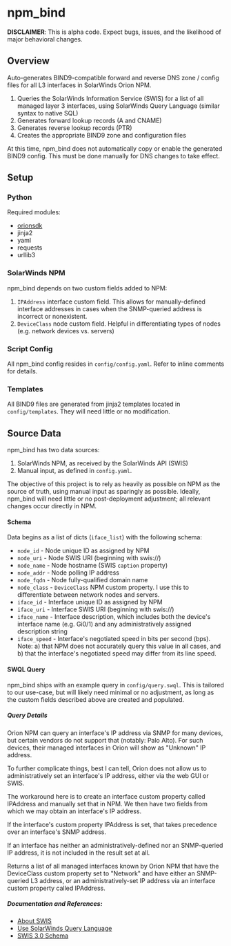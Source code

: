 # npm_bind

**DISCLAIMER**: This is alpha code. Expect bugs, issues, and the likelihood of major behavioral changes.

## Overview

Auto-generates BIND9-compatible forward and reverse DNS zone / config files for all L3 interfaces in SolarWinds Orion NPM.

1. Queries the SolarWinds Information Service (SWIS) for a list of all managed layer 3 interfaces, using SolarWinds Query Language (similar syntax to native SQL)
1. Generates forward lookup records (A and CNAME)
1. Generates reverse lookup records (PTR)
1. Creates the appropriate BIND9 zone and configuration files

At this time, npm_bind does not automatically copy or enable the generated BIND9 config. This must be done manually for DNS changes to take effect.

## Setup

### Python

Required modules:
* [orionsdk](https://github.com/solarwinds/OrionSDK)
* jinja2
* yaml
* requests
* urllib3

### SolarWinds NPM

npm_bind depends on two custom fields added to NPM:
1. `IPAddress` interface custom field. This allows for manually-defined interface addresses in cases when the SNMP-queried address is incorrect or nonexistent.
1. `DeviceClass` node custom field. Helpful in differentiating types of nodes (e.g. network devices vs. servers)

### Script Config

All npm_bind config resides in `config/config.yaml`. Refer to inline comments for details.

### Templates

All BIND9 files are generated from jinja2 templates located in `config/templates`. They will need little or no modification.

## Source Data

npm_bind has two data sources:
1. SolarWinds NPM, as received by the SolarWinds API (SWIS)
1. Manual input, as defined in `config.yaml`.

The objective of this project is to rely as heavily as possible on NPM as the source of truth, using manual input as sparingly as possible. Ideally, npm_bind will need little or no post-deployment adjustment; all relevant changes occur directly in NPM.

#### Schema

Data begins as a list of dicts (`iface_list`) with the following schema:

* `node_id` - Node unique ID as assigned by NPM
* `node_uri` - Node SWIS URI (beginning with swis://)
* `node_name` - Node hostname (SWIS `caption` property)
* `node_addr` - Node polling IP address
* `node_fqdn` - Node fully-qualified domain name
* `node_class` - `DeviceClass` NPM custom property. I use this to differentiate between network nodes and servers.
* `iface_id` - Interface unique ID as assigned by NPM
* `iface_uri` - Interface SWIS URI (beginning with swis://)
* `iface_name` - Interface description, which includes both the device's interface name (e.g. Gi0/1) and any administratively assigned description string
* `iface_speed` - Interface's negotiated speed in bits per second (bps). Note: a) that NPM does not accurately query this value in all cases, and b) that the interface's negotiated speed may differ from its line speed.

#### SWQL Query

npm_bind ships with an example query in `config/query.swql`. This is tailored to our use-case, but will likely need minimal or no adjustment, as long as the custom fields described above are created and populated.

##### Query Details
Orion NPM can query an interface's IP address via SNMP for many devices, but certain vendors do not support that (notably: Palo Alto). For such devices, their managed interfaces in Orion will show as "Unknown" IP address.

To further complicate things, best I can tell, Orion does not allow us to administratively set an interface's IP address, either via the web GUI or SWIS.

The workaround here is to create an interface custom property called IPAddress and manually set that in NPM. We then have two fields from which we may obtain an interface's IP address.

If the interface's custom property IPAddress is set, that takes precedence over an interface's SNMP address.

If an interface has neither an administratively-defined nor an SNMP-queried IP address, it is not included in the result set at all.

Returns a list of all managed interfaces known by Orion NPM that have the DeviceClass custom property set to "Network" and have either  an SNMP-queried L3 address, or an administratively-set IP address via an interface custom property called IPAddress.

##### Documentation and References:
* [About SWIS](https://github.com/solarwinds/OrionSDK/wiki/About-SWIS)
* [Use SolarWinds Query Language](https://support.solarwinds.com/Success_Center/Network_Performance_Monitor_(NPM)/Knowledgebase_Articles/How_to_use_SolarWinds_Query_Language_SWQL)
* [SWIS 3.0 Schema](http://solarwinds.github.io/OrionSDK/schema/index.html)

